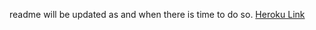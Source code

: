 readme will be updated as and when there is time to do so.
[Heroku Link](https://still-dusk-28051.herokuapp.com/)

